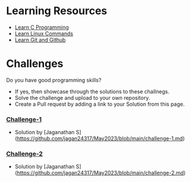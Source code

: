 # Learning Resources
* [Learn C Programming](C-Resources.md)
* [Learn Linux Commands](Linux-Resources.md)
* [Learn Git and Github](C-Resources.md)

# Challenges
Do you have good programming skills? 
- If yes, then showcase through the solutions to these challnegs.
- Solve the challenge and upload to your own repository.
- Create a Pull request by adding a link to your Solution from this page.

### [Challenge-1](challenge-1.md)
* Solution by [Jaganathan S] (https://github.com/jagan24317/May2023/blob/main/challenge-1.md)

### [Challenge-2](challenge-2.md)
* Solution by [Jaganathan S] (https://github.com/jagan24317/May2023/blob/main/challenge-2.md)
